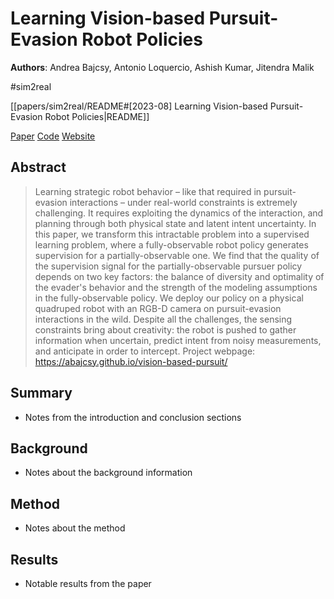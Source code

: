 # Learning Vision-based Pursuit-Evasion Robot Policies

**Authors**: Andrea Bajcsy, Antonio Loquercio, Ashish Kumar, Jitendra Malik

#sim2real

[[papers/sim2real/README#[2023-08] Learning Vision-based Pursuit-Evasion Robot Policies|README]]

[Paper](http://arxiv.org/abs/2308.16185)
[Code](https://github.com/abajcsy/vision-based-pursuit/)
[Website](https://abajcsy.github.io/vision-based-pursuit/)

## Abstract

> Learning strategic robot behavior – like that required in pursuit-evasion interactions – under real-world constraints is extremely challenging. It requires exploiting the dynamics of the interaction, and planning through both physical state and latent intent uncertainty. In this paper, we transform this intractable problem into a supervised learning problem, where a fully-observable robot policy generates supervision for a partially-observable one. We find that the quality of the supervision signal for the partially-observable pursuer policy depends on two key factors: the balance of diversity and optimality of the evader's behavior and the strength of the modeling assumptions in the fully-observable policy. We deploy our policy on a physical quadruped robot with an RGB-D camera on pursuit-evasion interactions in the wild. Despite all the challenges, the sensing constraints bring about creativity: the robot is pushed to gather information when uncertain, predict intent from noisy measurements, and anticipate in order to intercept. Project webpage: <https://abajcsy.github.io/vision-based-pursuit/>

## Summary

- Notes from the introduction and conclusion sections

## Background

- Notes about the background information

## Method

- Notes about the method

## Results

- Notable results from the paper
